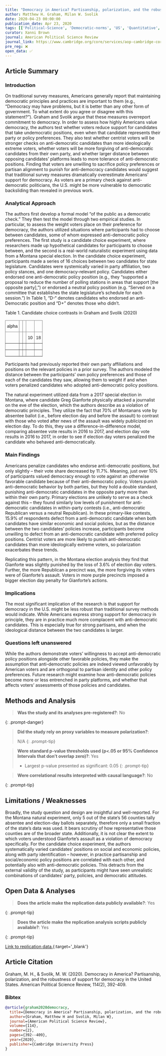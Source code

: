 ```yaml
---
title: "Democracy in America? Partisanship, polarization, and the robustness of support for democracy in the United States."
author: Matthew H. Graham, Milan W. Svolik
date: 2020-04-23 00:00:00
publication_date: Apr 23, 2020
tags: [['Political-Science', 'Democratic-norms', 'US', 'Quantitative', 'Experimental']]
curator: Xanni Brown
journal: American Political Science Review
journal_link: https://www.cambridge.org/core/services/aop-cambridge-core/content/view/C7C72745B1AD1FF9E363BBFBA9E18867/S0003055420000052a.pdf/div-class-title-democracy-in-america-partisanship-polarization-and-the-robustness-of-support-for-democracy-in-the-united-states-div.pdf
pre_reg: ❌
open_data: ✅
---
```


## Article Summary

### Introduction

On traditional survey measures, Americans generally report that maintaining democratic principles and practices are important to them (e.g., “Democracy may have problems, but it is better than any other form of government. To what extent do you agree or disagree with this statement?”). Graham and Svolik argue that these measures overreport commitment to democracy. In order to assess how highly Americans value democracy, the authors test whether voters reduce support for candidates that take undemocratic positions, even when that candidate represents their party or policy preferences. They also test whether centrist voters will be stronger checks on anti-democratic candidates than more ideologically extreme voters, whether voters will be more forgiving of anti-democratic candidates from their own party, and whether larger distance between opposing candidates’ platforms leads to more tolerance of anti-democratic positions. Finding that voters are unwilling to sacrifice policy preferences or <span class="glosstag" data-key="Partisan">partisan</span> alignment to punish for anti-democracy candidates would suggest that traditional survey measures dramatically overestimate Americans’ support for democracy. As voters are a primary check against anti-democratic politicians, the U.S. might be more vulnerable to democratic backsliding than revealed in previous work.

### Analytical Approach

The authors first develop a formal model “of the public as a democratic check.” They then test the model through two empirical studies. In particular, to assess the weight voters place on their preference for democracy, the authors utilized situations where participants had to choose between candidates, some of whom expressed anti-democratic policy preferences. The first study is a candidate choice experiment, where researchers made up hypothetical candidates for participants to choose between, and the second is a real-world naturalistic experiment using data from a Montana special election. In the candidate choice experiment, participants made a series of 16 choices between two candidates for state legislature. Candidates were systemically varied in party affiliation, two policy stances, and one democracy-relevant policy. Candidates either endorsed one anti-democratic policy position (e.g., they “supported a proposal to reduce the number of polling stations in areas that support [the opposite party],”) or endorsed a neutral policy position (e.g. “Served on a committee that establishes the state legislature’s schedule for each session.”) In Table 1, “D-“ denotes candidates who endorsed an anti-Democratic position and “D+” denotes those who didn’t.

Table 1. Candidate choice contrasts in Graham and Svolik (2020)
<style type="text/css">
.tg  {border-collapse:collapse;border-spacing:0;}
.tg td{border-color:black;border-style:solid;border-width:1px;font-family:Arial, sans-serif;font-size:14px;
  overflow:hidden;padding:10px 5px;word-break:normal;}
.tg th{border-color:black;border-style:solid;border-width:1px;font-family:Arial, sans-serif;font-size:14px;
  font-weight:normal;overflow:hidden;padding:10px 5px;word-break:normal;}
.tg .tg-0pky{border-color:inherit;text-align:left;vertical-align:top}
</style>
<table class="tg">
<thead>
  <tr>
    <th class="tg-0pky">alpha</th>
    <th class="tg-0pky"></th>
    <th class="tg-0pky"></th>
    <th class="tg-0pky"></th>
    <th class="tg-0pky"></th>
  </tr>
</thead>
<tbody>
  <tr>
    <td class="tg-0pky"></td>
    <td class="tg-0pky"></td>
    <td class="tg-0pky"></td>
    <td class="tg-0pky">10</td>
    <td class="tg-0pky">18</td>
  </tr>
  <tr>
    <td class="tg-0pky"></td>
    <td class="tg-0pky"></td>
    <td class="tg-0pky"></td>
    <td class="tg-0pky"></td>
    <td class="tg-0pky"></td>
  </tr>
  <tr>
    <td class="tg-0pky"></td>
    <td class="tg-0pky"></td>
    <td class="tg-0pky"></td>
    <td class="tg-0pky"></td>
    <td class="tg-0pky"></td>
  </tr>
</tbody>
</table>
Participants had previously reported their own party affiliations and positions on the relevant policies in a prior survey. The authors modeled the distance between the participants’ own policy preferences and those of each of the candidates they saw, allowing them to weight if and when voters penalized candidates who adopted anti-democratic policy positions.

The natural experiment utilized data from a 2017 special election in Montana, where candidate Greg Gianforte physically attacked a journalist on the eve of the election, which the authors describe as a violation of democratic principles. They utilize the fact that 70% of Montanans vote by absentee ballot (i.e., before election day and before the assault) to contrast with those who voted after news of the assault was widely publicized on election day. To do this, they use a difference-in-difference model, comparing absentee vote results in 2016 to 2017, and election day vote results in 2016 to 2017, in order to see if election day voters penalized the candidate who behaved anti-democratically.

### Main Findings

Americans penalize candidates who endorse anti-democratic positions, but only slightly – their vote share decreased by 11.7%. Meaning, just over 10% of participants valued democracy enough to vote against an otherwise favorable candidate because of their anti-democratic policy. Voters punish anti-democratic behavior by both parties, but they hold a double standard, punishing anti-democratic candidates in the opposite party more than within their own party. Primary elections are unlikely to serve as a check against this – they found similarly low levels of punishment for anti-democratic candidates in within-party contests (i.e., anti-democratic Republican versus a neutral Republican). In these primary-like contests, 15.9% of respondents defect from a anti-democratic candidate when both candidates have similar economic and social policies, but as the distance between the two candidates’ policies increase, participants become unwilling to defect from an anti-democratic candidate with preferred policy positions. Centrist voters are more likely to punish anti-democratic candidates than more ideologically extreme voters, so polarization exacerbates these trends.

Replicating this pattern, in the Montana election analysis they find that Gianforte was slightly punished by the loss of 3.6% of election day voters. Further, the more Republican a precinct was, the more forgiving its voters were of Gianforte’s assault. Voters in more purple precincts imposed a bigger election day penalty for Gianforte’s actions.

### Implications

The most significant implication of the research is that support for democracy in the U.S. might be less robust than traditional survey methods would indicate. While Americans express strong support for democracy in principle, they are in practice much more complacent with anti-democratic candidates. This is especially true for strong partisans, and when the ideological distance between the two candidates is larger. 

### Questions left unanswered

While the authors demonstrate voters’ willingness to accept anti-democratic policy positions alongside other favorable policies, they make the assumption that anti-democratic policies are indeed viewed unfavorably by American voters and are orthogonal to partisan identity and other policy preferences. Future research might examine how anti-democratic policies become more or less entrenched in party platforms, and whether that affects voters’ assessments of those policies and candidates.

## Methods and Analysis

> **Was the study and its analyses pre-registered?**: No
> 
{: .prompt-danger}

> **Did the study rely on proxy variables to measure polarization?**: 
> 
> 
> N/A
{: .prompt-tip}


> **Were standard p-value thresholds used (p<.05 or 95% Confidence Intervals that don’t overlap zero)?**: Yes
> 
> - Largest p-value presented as significant: 0.05
{: .prompt-tip}

> **Were correlational results interpreted with causal language?**: No
> 
{: .prompt-tip}

## Limitations / Weaknesses

Broadly, the study question and design are insightful and well-reported. For the Montana natural experiment, only 5 out of the state’s 56 counties tally absentee and election-day ballots separately, therefore only a small fraction of the state’s data was used. It bears scrutiny of how representative those counties are of the broader state. Additionally, it is not clear the extent to which voters understood Gianforte’s assault as a violation of democracy specifically.   For the candidate choice experiment, the authors systematically varied candidates’ positions on social and economic policies, along with party identification – however, in practice partisanship and social/economic policy positions are correlated with each other, and potentially also with anti-democratic policies. This detracts from the external validity of the study, as participants might have seen unrealistic combinations of candidates’ party, policies, and democratic attitudes.

## Open Data & Analyses

> **Does the article make the replication data publicly available?**: Yes
> 
{: .prompt-tip}

> **Does the article make the replication analysis scripts publicly available?**: Yes
> 
{: .prompt-tip}


[Link to replication data.](https://doi.org/10.7910/DVN/EEARKA){:target='_blank'}

## Article Citation

Graham, M. H., & Svolik, M. W. (2020). Democracy in America? Partisanship, polarization, and the robustness of support for democracy in the United States. American Political Science Review, 114(2), 392-409.

### Bibtex

```bibtex
@article{graham2020democracy,
  title={Democracy in America? Partisanship, polarization, and the robustness of support for democracy in the United States},
  author={Graham, Matthew H and Svolik, Milan W},
  journal={American Political Science Review},
  volume={114},
  number={2},
  pages={392--409},
  year={2020},
  publisher={Cambridge University Press}
}
```

